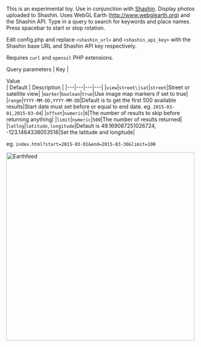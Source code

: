 This is an experimental toy. Use in conjunction with [Shashin](https://github.com/MichaelYagi/shashin). Display photos uploaded to Shashin. Uses WebGL Earth (http://www.webglearth.org) and the Shashin API. 
Type in a query to search for keywords and place names. Press spacebar to start or stop rotation.

Edit config.php and replace ```<shashin_url>``` and ```<shashin_api_key>``` with the Shashin base URL and Shashin API key respectively.

Requires ```curl``` and ```openssl``` PHP extensions.

Query parameters
| Key | <div style="width:290px">Value</div> | Default | Description |
|---|---|---|---|
|```view```|```street\|sat```|```street```|Street or satellite view|
|```marker```|```boolean```|```true```|Use image map markers if set to true|
|```range```|```YYYY-MM-DD,YYYY-MM-DD```|Default is to get the first 500 available results|Start date must set before or equal to end date. eg. ```2015-03-01,2015-03-04```|
|```offset```|```numeric```|```0```|The number of results to skip before returning anything|
|```limit```|```numeric```|```500```|The number of results returned|
|```latlng```|```latitude,longitude```|Default is 49.169087251026724, -123.1464338053518|Set the latitude and longitude|

eg. ```index.html?start=2015-03-01&end=2015-03-30&limit=100```

<img src="https://michaelyagi.github.io/images/earthfeed2.png" alt="Earthfeed" width="500"/>
